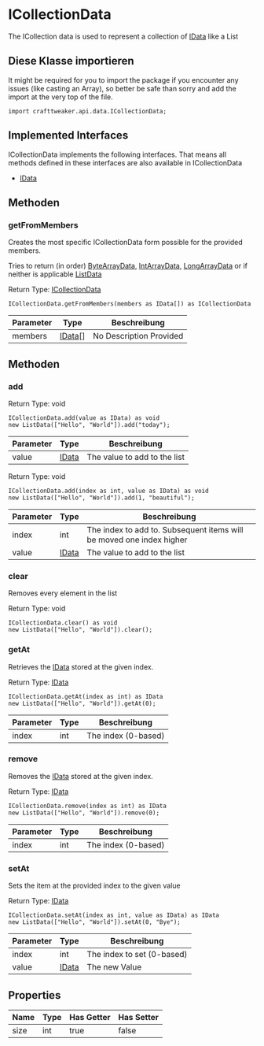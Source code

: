 # ICollectionData

The ICollection data is used to represent a collection of [IData](/vanilla/api/data/IData) like a List<IData>

## Diese Klasse importieren

It might be required for you to import the package if you encounter any issues (like casting an Array), so better be safe than sorry and add the import at the very top of the file.
```zenscript
import crafttweaker.api.data.ICollectionData;
```


## Implemented Interfaces
ICollectionData implements the following interfaces. That means all methods defined in these interfaces are also available in ICollectionData

- [IData](/vanilla/api/data/IData)
## Methoden

### getFromMembers

Creates the most specific ICollectionData form possible for the provided members.

 Tries to return (in order) [ByteArrayData](/vanilla/api/data/ByteArrayData), [IntArrayData](/vanilla/api/data/IntArrayData), [LongArrayData](/vanilla/api/data/LongArrayData) or if neither is applicable [ListData](/vanilla/api/data/ListData)

Return Type: [ICollectionData](/vanilla/api/data/ICollectionData)

```zenscript
ICollectionData.getFromMembers(members as IData[]) as ICollectionData
```

| Parameter | Type                               | Beschreibung            |
| --------- | ---------------------------------- | ----------------------- |
| members   | [IData](/vanilla/api/data/IData)[] | No Description Provided |


## Methoden

### add



Return Type: void

```zenscript
ICollectionData.add(value as IData) as void
new ListData(["Hello", "World"]).add("today");
```

| Parameter | Type                             | Beschreibung                 |
| --------- | -------------------------------- | ---------------------------- |
| value     | [IData](/vanilla/api/data/IData) | The value to add to the list |




Return Type: void

```zenscript
ICollectionData.add(index as int, value as IData) as void
new ListData(["Hello", "World"]).add(1, "beautiful");
```

| Parameter | Type                             | Beschreibung                                                         |
| --------- | -------------------------------- | -------------------------------------------------------------------- |
| index     | int                              | The index to add to. Subsequent items will be moved one index higher |
| value     | [IData](/vanilla/api/data/IData) | The value to add to the list                                         |


### clear

Removes every element in the list

Return Type: void

```zenscript
ICollectionData.clear() as void
new ListData(["Hello", "World"]).clear();
```

### getAt

Retrieves the [IData](/vanilla/api/data/IData) stored at the given index.

Return Type: [IData](/vanilla/api/data/IData)

```zenscript
ICollectionData.getAt(index as int) as IData
new ListData(["Hello", "World"]).getAt(0);
```

| Parameter | Type | Beschreibung        |
| --------- | ---- | ------------------- |
| index     | int  | The index (0-based) |


### remove

Removes the [IData](/vanilla/api/data/IData) stored at the given index.

Return Type: [IData](/vanilla/api/data/IData)

```zenscript
ICollectionData.remove(index as int) as IData
new ListData(["Hello", "World"]).remove(0);
```

| Parameter | Type | Beschreibung        |
| --------- | ---- | ------------------- |
| index     | int  | The index (0-based) |


### setAt

Sets the item at the provided index to the given value

Return Type: [IData](/vanilla/api/data/IData)

```zenscript
ICollectionData.setAt(index as int, value as IData) as IData
new ListData(["Hello", "World"]).setAt(0, "Bye");
```

| Parameter | Type                             | Beschreibung               |
| --------- | -------------------------------- | -------------------------- |
| index     | int                              | The index to set (0-based) |
| value     | [IData](/vanilla/api/data/IData) | The new Value              |



## Properties

| Name | Type | Has Getter | Has Setter |
| ---- | ---- | ---------- | ---------- |
| size | int  | true       | false      |

